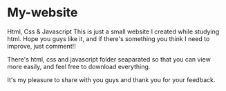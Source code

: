 # My-website
Html, Css &amp; Javascript
This is just a small website I created while studying html. Hope you guys like it, and if there's something you think I need to improve, just comment!!

There's html, css and javascript folder seaparated so that you can view more easily, and feel free to download everything.

It's my pleasure to share with you guys and thank you for your feedback.
